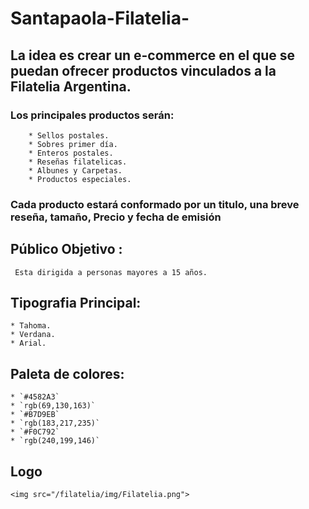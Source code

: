 # Santapaola-Filatelia-

## La idea es crear un e-commerce en el que se puedan ofrecer productos vinculados a la Filatelia Argentina. 
### Los principales productos serán:
        * Sellos postales.
        * Sobres primer día.
        * Enteros postales.
        * Reseñas filatelicas.
        * Albunes y Carpetas.
        * Productos especiales.
### Cada producto estará conformado por un titulo, una breve reseña, tamaño, Precio y fecha de emisión
     
##  **Público Objetivo :**
     Esta dirigida a personas mayores a 15 años.

##  **Tipografia Principal:** 
    * Tahoma.
    * Verdana.
    * Arial.

##  **Paleta de colores:** 
    * `#4582A3` 
    * `rgb(69,130,163)`
    * `#B7D9EB` 
    * `rgb(183,217,235)`
    * `#F0C792` 
    * `rgb(240,199,146)`
    
## **Logo**
    <img src="/filatelia/img/Filatelia.png">


